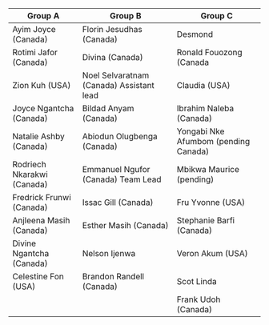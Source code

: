 
| Group A                | Group B                 | Group C                 |
|------------------------|-------------------------|-------------------------|
| Ayim Joyce (Canada)    | Florin Jesudhas (Canada)| Desmond                 |
| Rotimi Jafor (Canada)  | Divina (Canada)         | Ronald Fouozong (Canada |
| Zion Kuh (USA)         | Noel Selvaratnam (Canada) Assistant lead| Claudia (USA)           |
| Joyce Ngantcha (Canada)| Bildad Anyam (Canada)   | Ibrahim Naleba (Canada) |
| Natalie Ashby (Canada) | Abiodun Olugbenga (Canada)| Yongabi Nke Afumbom (pending Canada) |
| Rodriech Nkarakwi (Canada)| Emmanuel Ngufor (Canada) Team Lead| Mbikwa Maurice (pending)|
| Fredrick Frunwi (Canada)| Issac Gill (Canada)    | Fru Yvonne (USA)        |
| Anjleena Masih (Canada)| Esther Masih (Canada)   | Stephanie Barfi (Canada)|
| Divine Ngantcha (Canada)| Nelson Ijenwa   | Veron Akum (USA)              |
| Celestine Fon (USA)     | Brandon Randell (Canada)| Scot Linda              |
|                         |                          | Frank Udoh (Canada)  |
